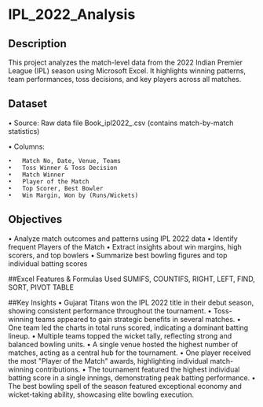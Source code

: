 # IPL_2022_Analysis

## Description
This project analyzes the match-level data from the 2022 Indian Premier League (IPL) season using Microsoft Excel. It highlights winning patterns, team performances, toss decisions, and key players across all matches.

## Dataset
• Source: Raw data file Book_ipl2022_.csv (contains match-by-match statistics)

•	Columns:

    •	Match No, Date, Venue, Teams
    •	Toss Winner & Toss Decision
    •	Match Winner
    •	Player of the Match
    •	Top Scorer, Best Bowler
    •	Win Margin, Won by (Runs/Wickets)

## Objectives
  •	Analyze match outcomes and patterns using IPL 2022 data
  •	Identify frequent Players of the Match
  •	Extract insights about win margins, high scorers, and top bowlers
  •	Summarize best bowling figures and top individual batting scores  

##Excel Features & Formulas Used
SUMIFS, COUNTIFS, RIGHT, LEFT, FIND, SORT, PIVOT TABLE

##Key Insights
  •	Gujarat Titans won the IPL 2022 title in their debut season, showing consistent performance throughout the tournament.
  •	Toss-winning teams appeared to gain strategic benefits in several matches.
  •	One team led the charts in total runs scored, indicating a dominant batting lineup.
  •	Multiple teams topped the wicket tally, reflecting strong and balanced bowling units.
  •	A single venue hosted the highest number of matches, acting as a central hub for the tournament.
  •	One player received the most "Player of the Match" awards, highlighting individual match-winning contributions.
  •	The tournament featured the highest individual batting score in a single innings, demonstrating peak batting performance.
  •	The best bowling spell of the season featured exceptional economy and wicket-taking ability, showcasing elite bowling execution.




